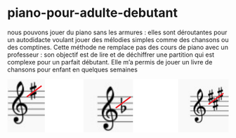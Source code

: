 # piano-pour-adulte-debutant
nous pouvons jouer du piano sans les armures : elles sont déroutantes pour un autodidacte voulant jouer des mélodies simples comme des chansons ou des comptines. Cette méthode ne remplace pas des cours de piano avec un professeur : son objectif est de lire et de déchiffrer une partition qui est complexe pour un parfait débutant. Elle m’a permis de jouer un livre de chansons pour enfant en quelques semaines

![armures](https://github.com/arnaudrco/piano-pour-adulte-debutant/blob/main/armures.png)
